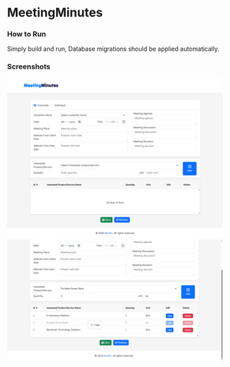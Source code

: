 # MeetingMinutes

### How to Run

Simply build and run, Database migrations should be applied automatically.

### Screenshots

<p align= "center">
    <img src="assets/Screenshot-1.png">
    <img src="assets/Screenshot-2.png">
<p/>
